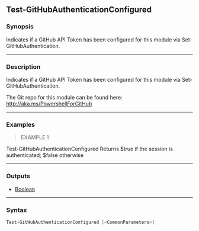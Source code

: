 Test-GitHubAuthenticationConfigured
-----------------------------------

### Synopsis
Indicates if a GitHub API Token has been configured for this module via Set-GitHubAuthentication.

---

### Description

Indicates if a GitHub API Token has been configured for this module via Set-GitHubAuthentication.

The Git repo for this module can be found here: http://aka.ms/PowershellForGitHub

---

### Examples
> EXAMPLE 1

Test-GitHubAuthenticationConfigured
Returns $true if the session is authenticated; $false otherwise

---

### Outputs
* [Boolean](https://learn.microsoft.com/en-us/dotnet/api/System.Boolean)

---

### Syntax
```PowerShell
Test-GitHubAuthenticationConfigured [<CommonParameters>]
```
